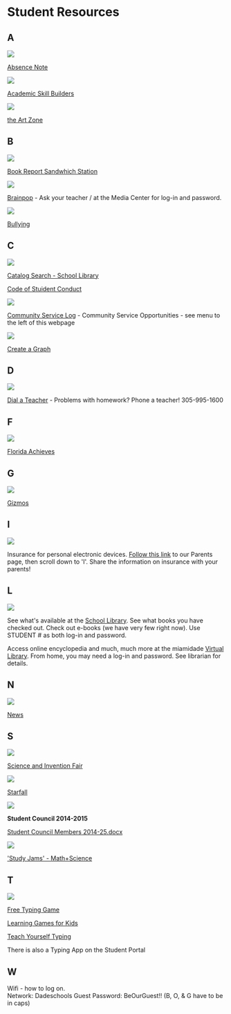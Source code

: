 # Student Resources


## A

   ![](/files/1.jpg) 
   
   [Absence Note](https://drive.google.com/file/d/0B5yZ5igSb6QVRkt2c0wzYXlnRGc/view)
  
   ![](/files/arcademicskillbuilders.jpeg)
   
   [Academic Skill Builders](http://www.arcademicskillbuilders.com/)

   ![](/files/art.jpg)
   
   [the Art Zone](http://www.nga.gov/kids/)

## B

![](/files/book_report.jpg)

[Book Report Sandwhich Station](http://www.scholastic.com/kids/homework/sandwich.asp) 
  
![](/files/bp.jpg)

[Brainpop](http://www.brainpop.com/) -  Ask your teacher / at the Media Center for log-in and password.
  
![](/files/stop%20bullying.gif)

[Bullying](/Stop-Bullying.html)


## C

![](/files/search.gif) 

[Catalog Search - School Library](http://destiny.dadeschools.net/cataloging/servlet/presentadvancedsearchredirectorform.do;jsessionid=544055D195B243CA1F1243CA787AACF9?l2m=Library%20Search&tm=Catalog)

[Code of Stuident Conduct](http://destiny.dadeschools.net/cataloging/servlet/presentadvancedsearchredirectorform.do;jsessionid=544055D195B243CA1F1243CA787AACF9?l2m=Library%20Search&tm=Catalog) 

![](/files/community_service.jpg)

[Community Service Log](https://drive.google.com/open?id=0B5yZ5igSb6QVWTBVVlNmNzA2ckk) - Community Service Opportunities - see menu to the left of this webpage

![](/files/CREATEAGRAPH.jpg)

[Create a Graph](http://nces.ed.gov/nceskids/createagraph/)

## D

![](files/dial_a_teacher.jpg)

[Dial a Teacher](https://ffk8.github.io/ffk8-wiki/files/Dial%20a%20Teacher.pdf) - Problems with homework? Phone a teacher! 305-995-1600 

## F

![](files/flach.jpg)

[Florida Achieves](http://www.florida-achieves.com/)

## G

![](files/gizmos.jpg)

[Gizmos](http://www.explorelearning.com/)

## I

![](files/personal%20electronic.jpg) 

Insurance for personal electronic devices. [Follow this link](/Parents.html) to our Parents page, then scroll down to 'I'. Share the information on insurance with your parents!

## L

![](files/lib%20silhouette.jpeg)

See what's available at the [School Library](http://destiny.dadeschools.net/common/servlet/presenthomeform.do?l2m=Home&tm=Home&l2m=Home). See what books you have checked out. Check out e-books (we have very few right now). Use STUDENT # as both log-in and password.

Access online encyclopedia and much, much more at the miamidade [Virtual Library](http://virtuallibrary.dadeschools.net/). From home, you may need a log-in and password. See librarian for details.

## N
![](files/Clever-baby-reading-newspaper.jpg)

[News](https://ffk8.github.io/ffk8-wiki/.htmlStudent%20News)

## S

![](files/mad-scientist1.jpg)

[Science and Invention Fair](https://ffk8.github.io/ffk8-wiki/.htmlScience%20and%20Invention%20Fair)

![](files/falling_star.jpg)

[Starfall](http://www.starfall.com/)

![](files/Council.jpg)

**Student Council 2014-2015**

[Student Council Members 2014-25.docx]()

![](files/study%20jams.jpg)

['Study Jams' - Math+Science](http://studyjams.scholastic.com/studyjams/index.htm)

## T

![](files/dog_typing.jpg)
	
[Free Typing Game](http://www.freetypinggame.net/Default.asp)

[Learning Games for Kids](http://www.learninggamesforkids.com/)

[Teach Yourself Typing](http://typingclub.com/typing-qwerty-en.html)

There is also a Typing App on the Student Portal

## W

Wifi - how to log on.	
Network: Dadeschools Guest 
Password: BeOurGuest!! (B, O, & G have to be in caps)
